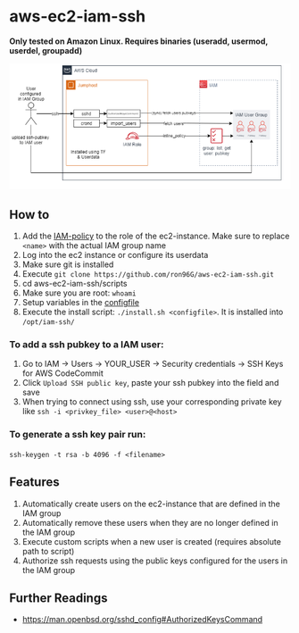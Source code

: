 # aws-ec2-iam-ssh

**Only tested on Amazon Linux. Requires binaries (useradd, usermod, userdel, groupadd)**

![Overview](images/aws-ec2-iam-ssh-overview.png)

## How to 

1. Add the [IAM-policy](aws-iam-policy.json) to the role of the ec2-instance. Make sure to replace `<name>` with the actual IAM group name
2. Log into the ec2 instance or configure its userdata
3. Make sure git is installed
4. Execute `git clone https://github.com/ron96G/aws-ec2-iam-ssh.git`
5. cd aws-ec2-iam-ssh/scripts
6. Make sure you are root: `whoami`
7. Setup variables in the [configfile](scripts/aws-ec2-iam-ssh.conf)
8. Execute the install script: `./install.sh <configfile>`. It is installed into `/opt/iam-ssh/`

### To add a ssh pubkey to a IAM user:
1. Go to IAM -> Users -> YOUR_USER -> Security credentials -> SSH Keys for AWS CodeCommit
2. Click `Upload SSH public key`, paste your ssh pubkey into the field and save
3. When trying to connect using ssh, use your corresponding private key like `ssh -i <privkey_file> <user>@<host>`

### To generate a ssh key pair run:
`ssh-keygen -t rsa -b 4096 -f <filename>`

## Features

1. Automatically create users on the ec2-instance that are defined in the IAM group
2. Automatically remove these users when they are no longer defined in the IAM group
3. Execute custom scripts when a new user is created (requires absolute path to script)
4. Authorize ssh requests using the public keys configured for the users in the IAM group


## Further Readings

- https://man.openbsd.org/sshd_config#AuthorizedKeysCommand